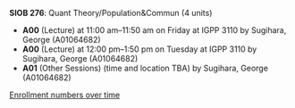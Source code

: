 **SIOB 276**: Quant Theory/Population&Commun (4 units)

- **A00** (Lecture) at 11:00 am–11:50 am on Friday at IGPP 3110 by Sugihara, George (A01064682)
- **A00** (Lecture) at 12:00 pm–1:50 pm on Tuesday at IGPP 3110 by Sugihara, George (A01064682)
- **A01** (Other Sessions) (time and location TBA) by Sugihara, George (A01064682)

[Enrollment numbers over time](./SIOB276.tsv)
